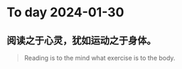
# To day 2024-01-30


## 阅读之于心灵，犹如运动之于身体。
> Reading is to the mind what exercise is to the body.

    